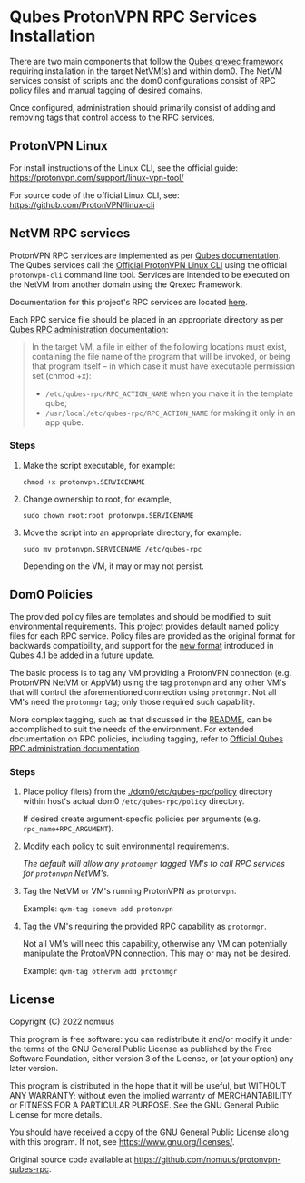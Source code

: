 # Qubes ProtonVPN RPC Services Installation

There are two main components that follow the [Qubes qrexec framework]((https://www.qubes-os.org/doc/qrexec)) 
requiring installation in the target NetVM(s) and within dom0. The NetVM services consist of scripts and the 
dom0 configurations consist of RPC policy files and manual tagging of desired domains.

Once configured, administration should primarily consist of adding and removing tags that control access 
to the RPC services.

## ProtonVPN Linux

For install instructions of the Linux CLI, see the official guide: https://protonvpn.com/support/linux-vpn-tool/

For source code of the official Linux CLI, see: https://github.com/ProtonVPN/linux-cli


## NetVM RPC services

ProtonVPN RPC services are implemented as per [Qubes documentation](https://www.qubes-os.org/doc/qrexec). 
The Qubes services call the [Official ProtonVPN Linux CLI](https://github.com/ProtonVPN/linux-cli) using 
the official `protonvpn-cli` command line tool. Services are intended to be executed on the NetVM from 
another domain using the Qrexec Framework.

Documentation for this project's RPC services are located [here](./SERVICES.md).

Each RPC service file should be placed in an appropriate directory 
as per [Qubes RPC administration documentation](https://www.qubes-os.org/doc/qrexec/#qubes-rpc-administration):

> In the target VM, a file in either of the following locations must exist, containing the file name of the program that will be invoked, or being that program itself – in which case it must have executable permission set (chmod +x):
> 
>    - `/etc/qubes-rpc/RPC_ACTION_NAME` when you make it in the template qube;
>    - `/usr/local/etc/qubes-rpc/RPC_ACTION_NAME` for making it only in an app qube.

### Steps

1) Make the script executable, for example:

   `chmod +x protonvpn.SERVICENAME`

2) Change ownership to root, for example,

   `sudo chown root:root protonvpn.SERVICENAME`

3) Move the script into an appropriate directory, for example:

   `sudo mv protonvpn.SERVICENAME /etc/qubes-rpc`
     
   Depending on the VM, it may or may not persist.


## Dom0 Policies

The provided policy files are templates and should be modified to suit environmental requirements.
This project provides default named policy files for each RPC service. Policy files are provided 
as the original format for backwards compatibility, and support 
for the [new format](https://www.qubes-os.org/news/2020/06/22/new-qrexec-policy-system/) 
introduced in Qubes 4.1 be added in a future update.

The basic process is to tag any VM providing a ProtonVPN connection (e.g. ProtonVPN NetVM or AppVM) 
using the tag `protonvpn` and any other VM's that will control the aforementioned connection
using `protonmgr`. Not all VM's need the `protonmgr` tag; only those required such capability.

More complex tagging, such as that discussed in the [README](./README.md), can be accomplished to 
suit the needs of the environment. For extended documentation on RPC policies, including tagging, refer to 
[Official Qubes RPC administration documentation](https://www.qubes-os.org/doc/qrexec/#qubes-rpc-administration).

### Steps

1) Place policy file(s) from the [./dom0/etc/qubes-rpc/policy](./dom0/etc/qubes-rpc/policy) directory 
   within host's actual dom0 `/etc/qubes-rpc/policy` directory.

   If desired create argument-specfic policies per arguments (e.g. `rpc_name+RPC_ARGUMENT`).

2) Modify each policy to suit environmental requirements.

   *The default will allow any `protonmgr` tagged VM's to call RPC services for `protonvpn` NetVM's.*

3) Tag the NetVM or VM's running ProtonVPN as `protonvpn`.

   Example:  `qvm-tag somevm add protonvpn`

4) Tag the VM's requiring the provided RPC capability as `protonmgr`.
   
   Not all VM's will need this capability, otherwise any VM can potentially 
   manipulate the ProtonVPN connection. This may or may not be desired.

   Example:  `qvm-tag othervm add protonmgr`


## License

Copyright (C) 2022 nomuus

This program is free software: you can redistribute it and/or modify
it under the terms of the GNU General Public License as published by
the Free Software Foundation, either version 3 of the License, or
(at your option) any later version.

This program is distributed in the hope that it will be useful,
but WITHOUT ANY WARRANTY; without even the implied warranty of
MERCHANTABILITY or FITNESS FOR A PARTICULAR PURPOSE.  See the
GNU General Public License for more details.

You should have received a copy of the GNU General Public License
along with this program.  If not, see <https://www.gnu.org/licenses/>.

Original source code available at <https://github.com/nomuus/protonvpn-qubes-rpc>.
